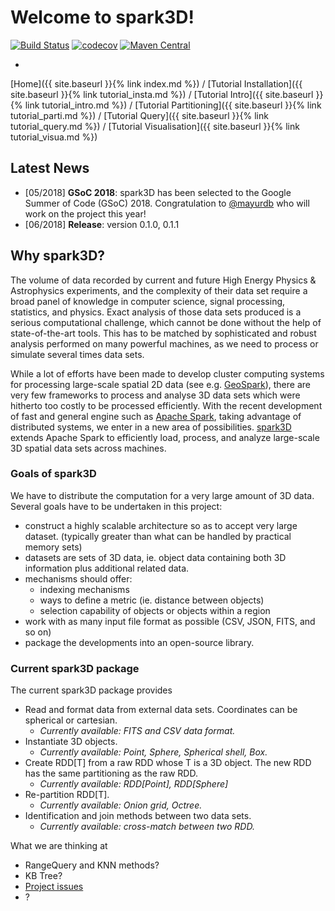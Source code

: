 # Welcome to spark3D!

[![Build Status](https://travis-ci.org/JulienPeloton/spark3D.svg?branch=master)](https://travis-ci.org/JulienPeloton/spark3D)
[![codecov](https://codecov.io/gh/JulienPeloton/spark3D/branch/master/graph/badge.svg)](https://codecov.io/gh/JulienPeloton/spark3D)
[![Maven Central](https://maven-badges.herokuapp.com/maven-central/com.github.JulienPeloton/spark3d_2.11/badge.svg?style=flat)](https://maven-badges.herokuapp.com/maven-central/com.github.JulienPeloton/spark3d_2.11)

-

[Home]({{ site.baseurl }}{% link index.md %}) / [Tutorial Installation]({{ site.baseurl }}{% link tutorial_insta.md %}) / [Tutorial Intro]({{ site.baseurl }}{% link tutorial_intro.md %}) / [Tutorial Partitioning]({{ site.baseurl }}{% link tutorial_parti.md %}) / [Tutorial Query]({{ site.baseurl }}{% link tutorial_query.md %}) / [Tutorial Visualisation]({{ site.baseurl }}{% link tutorial_visua.md %})

## Latest News

- [05/2018] **GSoC 2018**: spark3D has been selected to the Google Summer of Code (GSoC) 2018. Congratulation to [@mayurdb](https://github.com/mayurdb) who will work on the project this year!
- [06/2018] **Release**: version 0.1.0, 0.1.1

## Why spark3D?

The volume of data recorded by current and
future High Energy Physics & Astrophysics experiments,
and the complexity of their data set require a broad panel of
knowledge in computer science, signal processing, statistics, and physics.
Exact analysis of those data sets produced is a serious computational challenge,
which cannot be done without the help of state-of-the-art tools.
This has to be matched by sophisticated and robust analysis performed on many
powerful machines, as we need to process or simulate several times data sets.

While a lot of efforts have been made to develop cluster computing systems for
processing large-scale spatial 2D data
(see e.g. [GeoSpark](http://geospark.datasyslab.org)),
there are very few frameworks to process and analyse 3D data sets
which were hitherto too costly to be processed efficiently.
With the recent development of fast and general engine such as
[Apache Spark](http://spark.apache.org), taking advantage of
distributed systems, we enter in a new area of possibilities.
[spark3D](https://github.com/JulienPeloton/spark3D) extends Apache Spark to
efficiently load, process, and analyze large-scale 3D spatial data sets across machines.

### Goals of spark3D

We have to distribute the computation for a very large amount of 3D data.
Several goals have to be undertaken in this project:

- construct a highly scalable architecture so as to accept very large dataset. (typically greater than what can be handled by practical memory sets)
- datasets are sets of 3D data, ie. object data containing both 3D information plus additional related data.
- mechanisms should offer:
  + indexing mechanisms
  + ways to define a metric (ie. distance between objects)
  + selection capability of objects or objects within a region
- work with as many input file format as possible (CSV, JSON, FITS, and so on)
- package the developments into an open-source library.

### Current spark3D package

The current spark3D package provides

- Read and format data from external data sets. Coordinates can be spherical or cartesian.
  - *Currently available: FITS and CSV data format.*
- Instantiate 3D objects.
  - *Currently available: Point, Sphere, Spherical shell, Box.*
- Create RDD[T] from a raw RDD whose T is a 3D object. The new RDD has the same partitioning as the raw RDD.
  - *Currently available: RDD[Point], RDD[Sphere]*
- Re-partition RDD[T].
  - *Currently available: Onion grid, Octree.*
- Identification and join methods between two data sets.
  - *Currently available: cross-match between two RDD.*

What we are thinking at

- RangeQuery and KNN methods?
- KB Tree?
- [Project issues](https://github.com/JulienPeloton/spark3D/issues)
- ?
